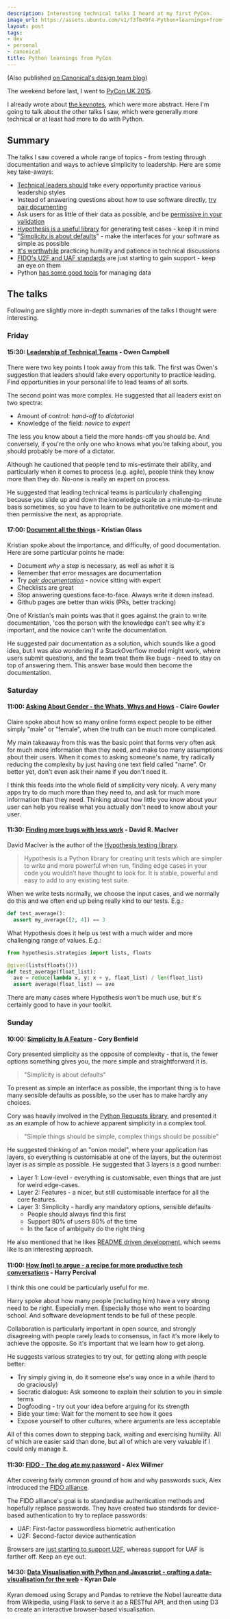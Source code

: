 ```yaml
---
description: Interesting technical talks I heard at my first PyCon.
image_url: https://assets.ubuntu.com/v1/f3f649f4-Python+learnings+from+PyCon.jpg?h=160
layout: post
tags:
- dev
- personal
- canonical
title: Python learnings from PyCon
---
```


(Also published [on Canonical's design team blog][c0d53c6a])

The weekend before last, I went to [PyCon UK 2015][0783455a].

I already wrote about [the keynotes][f3697c15], which were more abstract. Here
I'm going to talk about the other talks I saw, which were generally more
technical or at least had more to do with Python.

## Summary

The talks I saw covered a whole range of topics - from testing through
documentation and ways to achieve simplicity to leadership. Here are some key
take-aways:

- [Technical leaders should][d3489c6e] take every opportunity practice various leadership styles
- Instead of answering questions about how to use software directly, [try pair documenting][1da5fc47]
- Ask users for as little of their data as possible, and be [permissive in your validation][2028d973]
- [Hypothesis is a useful library][8108d132] for generating test cases - keep it in mind
- "[Simplicity is about defaults][073d09b1]" - make the interfaces for your software as simple as possible
- [It's worthwhile][c156c3ca] practicing humility and patience in technical discussions
- [FIDO's U2F and UAF standards][24c62219] are just starting to gain support - keep an eye on them
- Python [has some good tools][145bb3cd] for managing data

## The talks

Following are slightly more in-depth summaries of the talks I thought
were interesting.

### Friday

#### 15:30: [Leadership of Technical Teams][254ea0dd] - Owen Campbell

There were two key points I took away from this talk. The first was Owen's
suggestion that leaders should take every opportunity to practice leading.
Find opportunities in your personal life to lead teams of all sorts.

The second point was more complex. He suggested that all leaders exist on two
spectra:

- Amount of control: *hand-off* to *dictatorial*
- Knowledge of the field: *novice* to *expert*

The less you know about a field the more hands-off you should
be. And conversely, if you're the only one who knows what you're talking about,
you should probably be more of a dictator.

Although he cautioned that people tend to mis-estimate their ability, and
particularly when it comes to process (e.g. agile), people think they know
more than they do. No-one is really an expert on process.

He suggested that leading technical teams is particularly challenging because
you slide up and down the knowledge scale on a minute-to-minute basis sometimes,
so you have to learn to be authoritative one moment and then permissive the
next, as appropriate.

#### 17:00: [Document all the things][35097b5d] - Kristian Glass

Kristian spoke about the importance, and difficulty, of good documentation.
Here are some particular points he made:

- Document *why* a step is necessary, as well as *what* it is
- Remember that error messages are documentation
- Try [*pair documentation*][d4cc6c0a] - novice sitting with expert
- Checklists are great
- Stop answering questions face-to-face. Always write it down instead.
- Github pages are better than wikis (PRs, better tracking)

One of Kristian's main points was that it goes against the grain to write
documentation, 'cos the person with the knowledge can't see why it's important,
and the novice can't write the documentation.

He suggested pair documentation as a solution, which sounds like a good idea,
but I was also wondering if a StackOverflow model might work, where users
submit questions, and the team treat them like bugs - need to stay on top of
answering them. This answer base would then become the documentation.

### Saturday

#### 11:00: [Asking About Gender - the Whats, Whys and Hows][0d841cba] - Claire Gowler

Claire spoke about how so many online forms expect people to be either
simply "male" or "female", when the truth can be much more complicated.

My main takeaway from this was the basic point that forms very often ask for
much more information than they need, and make too many assumptions about their
users. When it comes to asking someone's name, try radically reducing the
complexity by just having one text field called "name". Or better yet, don't
even ask their name if you don't need it.

I think this feeds into the whole field of simplicity very nicely. A very many
apps try to do much more than they need to, and ask for much more information
than they need. Thinking about how little you know about your user can help
you realise what you actually don't need to know about your user.

#### 11:30: [Finding more bugs with less work][88b14d3d] - David R. MacIver

David MacIver is the author of the [Hypothesis testing library][7b8a0da3].

> Hypothesis is a Python library for creating unit tests which are simpler to write and more powerful when run, finding edge cases in your code you wouldn’t have thought to look for. It is stable, powerful and easy to add to any existing test suite.

When we write tests normally, we choose the input cases, and we normally do this
and we often end up being really kind to our tests. E.g.:

``` python
def test_average():
  assert my_average([2, 4]) == 3
```

What Hypothesis does it help us test with a much wider and more challenging
range of values. E.g.:

``` python
from hypothesis.strategies import lists, floats

@given(lists(floats()))
def test_average(float_list):
  ave = reduce(lambda x, y: x + y, float_list) / len(float_list)
  assert average(float_list) == ave
```

There are many cases where Hypothesis won't be much use, but it's certainly
good to have in your toolkit.

### Sunday

#### 10:00: [Simplicity Is A Feature][1fb0f649] - Cory Benfield

Cory presented simplicity as the opposite of complexity - that is, the fewer
options something gives you, the more simple and straightforward it is.

> "Simplicity is about defaults"

To present as simple an interface as possible, the important thing is to have
many sensible defaults as possible, so the user has to make hardly any choices.

Cory was heavily involved in the [Python Requests library][7b950f1f], and presented it as
an example of how to achieve apparent simplicity in a complex tool.

> "Simple things should be simple, complex things should be possible"

He suggested thinking of an "onion model", where your application has layers,
so everything is customisable at one of the layers, but the outermost layer
is as simple as possible. He suggested that 3 layers is a good number:

- Layer 1: Low-level - everything is customisable, even things that are just
  for weird edge-cases.
- Layer 2: Features - a nicer, but still customisable interface for all the core
  features.
- Layer 3: Simplicity - hardly any mandatory options, sensible defaults
  - People should always find this first
  - Support 80% of users 80% of the time
  - In the face of ambiguity do the right thing

He also mentioned that he likes [README driven development][8b933d99], which seems like
is an interesting approach.

#### 11:00: [How (not) to argue - a recipe for more productive tech conversations][303ec758] - Harry Percival

I think this one could be particularly useful for me.

Harry spoke about how many people (including him) have a very strong need to
be right. Especially men. Especially those who went to boarding school.
And software development tends to be full of these people.

Collaboration is particularly important in open source, and strongly
disagreeing with people rarely leads to consensus, in fact it's more likely to
achieve the opposite. So it's important that we learn how to get along.

He suggests various strategies to try out, for getting along with people better:

- Try simply giving in, do it someone else's way once in a while (hard to do graciously)
- Socratic dialogue: Ask someone to explain their solution to you in simple terms
- Dogfooding - try out your idea before arguing for its strength
- Bide your time: Wait for the moment to see how it goes
- Expose yourself to other cultures, where arguments are less acceptable

All of this comes down to stepping back, waiting and exercising humility. All
of which are easier said than done, but all of which are very valuable if I
could only manage it.

#### 11:30: [FIDO - The dog ate my password][87848f51] - Alex Willmer

After covering fairly common ground of how and why passwords suck, Alex
introduced the [FIDO alliance][b0d55eaa].

The FIDO alliance's goal is to standardise authentication methods and hopefully
replace passwords. They have created two standards for device-based
authentication to try to replace passwords:

- UAF: First-factor passwordless biometric authentication
- U2F: Second-factor device authentication

Browsers are [just starting to support U2F][3fe25e7b], whereas support for
UAF is farther off. Keep an eye out.

#### 14:30: [Data Visualisation with Python and Javascript - crafting a data-visualisation for the web][cce07936] - Kyran Dale

Kyran demoed using Scrapy and Pandas to retrieve the Nobel laureatte data from
Wikipedia, using Flask to serve it as a RESTful API, and then using D3 to create
an interactive browser-based visualisation.

  [3fe25e7b]: http://caniuse.com/#search=u2f "Can I Use FIDO U2F API ?"
  [b0d55eaa]: https://fidoalliance.org/about/overview/ "About The FIDO Alliance"
  [7b950f1f]: http://www.python-requests.org/en/latest/ "Requests: HTTP for Humans"
  [8b933d99]: http://tom.preston-werner.com/2010/08/23/readme-driven-development.html "Tom Preston-Werner: Readme Driven Development"
  [87848f51]: http://www.pyconuk.org/talks/fido-the-dog-ate-my-password/ "PyCon UK: FIDO - The dog ate my password"
  [303ec758]: http://www.pyconuk.org/talks/how-not-to-argue-a-recipe-for-more-productive-tech-conversations/ "PyCon UK: How (not) to argue - a recipe for more productive tech conversations"
  [51fb0123]: http://www.pyconuk.org/talks/ship-data-science-products/ "PyCon U: Ship Data Science Products!"
  [1fb0f649]: http://www.pyconuk.org/talks/simplicity-is-a-feature/ "PyCon UK: Simplicity Is A Feature"
  [88b14d3d]: http://www.pyconuk.org/talks/finding-more-bugs-with-less-work/ "PyCon UK: Finding more bugs with less work"
  [0d841cba]: http://www.pyconuk.org/talks/asking-about-gender-the-whats-whys-and-hows/ "PyCon UK: Asking About Gender - the Whats, Whys and Hows"
  [254ea0dd]: http://www.pyconuk.org/talks/leadership-of-technical-teams/ "PyCon UK: Leadership of Technical Teams"
  [0783455a]: http://www.pyconuk.org/schedule/flat/ "PyCon UK 2015 schedule"
  [f3697c15]: /2015/09/24/pycon-friendly-inspiring/ "Keynotes from my first PyCon - friendly and inspiring"
  [7b8a0da3]: https://github.com/DRMacIver/hypothesis "Hypothesis is a library for testing your Python code against a much larger range of examples than you would ever want to write by hand."
  [35097b5d]: http://www.pyconuk.org/talks/document-all-the-things/ "PyCon UK: Document all the things"
  [cce07936]: http://www.pyconuk.org/talks/data-visualisation-with-python-and-javascript-crafting-a-data-visualisation-toolchain-for-the-web/ "PyCon UK: Data Visualisation with Python and Javascript - crafting a data-visualisation for the web"
  [d4cc6c0a]: http://brodzinski.com/2011/04/pair-document-writing.html "Pair Document Writing"
  [d3489c6e]: #15-30-leadership-of-technical-teams-owen-campbell "Leadership of Technical Teams - Owen Campbell"
  [1da5fc47]: #17-00-document-all-the-things-kristian-glass "Document all the things - Kristian Glass"
  [2028d973]: #11-00-asking-about-gender-the-whats-whys-and-hows-claire-gowler "Asking About Gender - the Whats, Whys and Hows - Claire Gowler"
  [8108d132]: #11-30-finding-more-bugs-with-less-work-david-r-maciver "Finding more bugs with less work - David R. MacIver"
  [073d09b1]: #10-00-simplicity-is-a-feature-cory-benfield "Simplicity Is A Feature - Cory Benfield"
  [c156c3ca]: #11-00-how-not-to-argue-a-recipe-for-more-productive-tech-conversations-harry-percival "How (not) to argue - a recipe for more productive tech conversations - Harry Percival"
  [24c62219]: #11-30-fido-the-dog-ate-my-password-alex-willmer "FIDO - The dog ate my password - Alex Willmer"
  [145bb3cd]: #14-30-data-visualisation-with-python-and-javascript-crafting-a-data-visualisation-for-the-web-kyran-dale "Data Visualisation with Python and Javascript - crafting a data-visualisation for the web - Kyran Dale"
  [c0d53c6a]: http://design.canonical.com/2015/10/python-learnings-from-pycon/ "design.canonical.com: Python learnings from PyCon"
